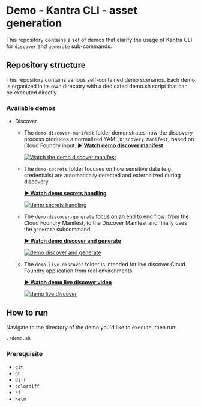 # Demo - Kantra CLI - asset generation

This repository contains a set of demos that clarify the usage of Kantra CLI for
`discover` and `generate` sub-commands.

## Repository structure
This repository contains various self-contained demo scenarios. Each demo is
organized in its own directory with a dedicated demo.sh script that can be
executed directly.

### Available demos

* Discover
  * The `demo-discover-manifest` folder demonstrates how the discovery process
    produces a normalized YAML,`Discovery Manifest`, based on Cloud Foundry
    input.
    **[▶️ Watch demo discover manifest](https://youtu.be/T8i4sV_Gx3A)**

    [![Watch the demo discover manifest](https://img.youtube.com/vi/T8i4sV_Gx3A/hqdefault.jpg)](https://youtu.be/T8i4sV_Gx3A)
   
  * The `demo-secrets` folder focuses on how sensitive data (e.g., credentials)
    are automatically detected and externalized during discovery.

    **[▶️ Watch demo secrets handling](https://youtu.be/boYWovcBaLo)**

    [![demo secrets handling](https://img.youtube.com/vi/boYWovcBaLo/hqdefault.jpg)](https://youtu.be/boYWovcBaLo)

  * The `demo-discover-generate` focus on an end to end flow: from the Cloud
    Foundry Manifest, to the Discover Manifest and finally uses the `generate`
    subcommand.
    
    **[▶️ Watch demo discover and generate](https://youtu.be/2JTiKYItenM)**

    [![demo discover and generate](https://img.youtube.com/vi/2JTiKYItenM/hqdefault.jpg)](https://youtu.be/2JTiKYItenM)

  * The `demo-live-discover` folder is intended for live discover Cloud Foundry
    application from real environments.

    **[▶️ Watch demo live discover video](https://youtu.be/KoA-ixCG_TQ)**
    
    [![demo live discover](https://img.youtube.com/vi/KoA-ixCG_TQ/hqdefault.jpg)](https://youtu.be/KoA-ixCG_TQ)

## How to run

Navigate to the directory of the demo you'd like to execute, then run:

```bash
./demo.sh
```

### Prerequisite
- `git`
- `gh`
- `diff`
- `colordiff`
- `cf`
- `helm`



